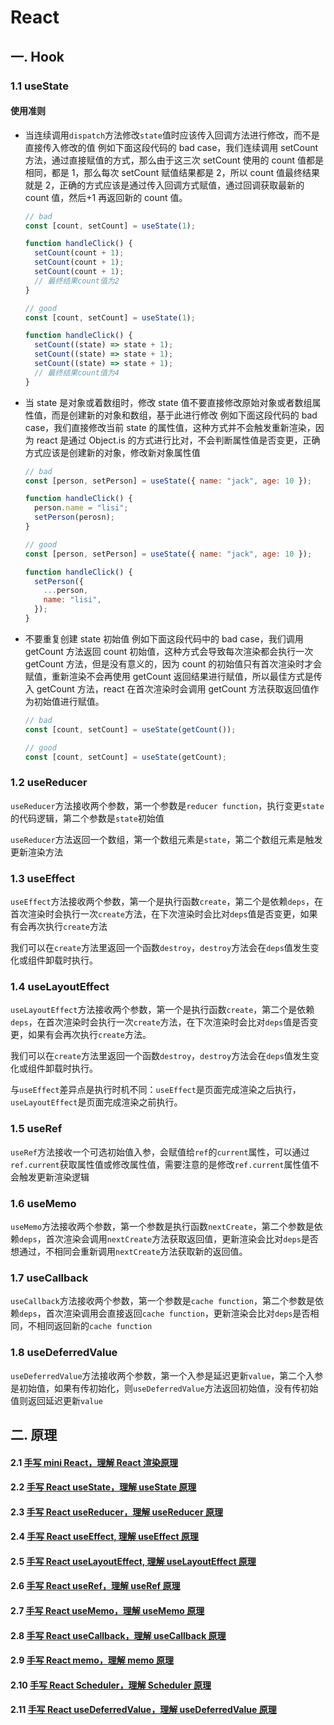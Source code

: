 # React

## 一. Hook

### 1.1 useState

#### 使用准则

- 当连续调用`dispatch`方法修改`state`值时应该传入回调方法进行修改，而不是直接传入修改的值
  例如下面这段代码的 bad case，我们连续调用 setCount 方法，通过直接赋值的方式，那么由于这三次 setCount 使用的 count 值都是相同，都是 1，那么每次 setCount 赋值结果都是 2，所以 count 值最终结果就是 2，正确的方式应该是通过传入回调方式赋值，通过回调获取最新的 count 值，然后+1 再返回新的 count 值。

  ```javascript
  // bad
  const [count, setCount] = useState(1);

  function handleClick() {
    setCount(count + 1);
    setCount(count + 1);
    setCount(count + 1);
    // 最终结果count值为2
  }

  // good
  const [count, setCount] = useState(1);

  function handleClick() {
    setCount((state) => state + 1);
    setCount((state) => state + 1);
    setCount((state) => state + 1);
    // 最终结果count值为4
  }
  ```

- 当 state 是对象或着数组时，修改 state 值不要直接修改原始对象或者数组属性值，而是创建新的对象和数组，基于此进行修改
  例如下面这段代码的 bad case，我们直接修改当前 state 的属性值，这种方式并不会触发重新渲染，因为 react 是通过 Object.is 的方式进行比对，不会判断属性值是否变更，正确方式应该是创建新的对象，修改新对象属性值

  ```javascript
  // bad
  const [person, setPerson] = useState({ name: "jack", age: 10 });

  function handleClick() {
    person.name = "lisi";
    setPerson(perosn);
  }

  // good
  const [person, setPerson] = useState({ name: "jack", age: 10 });

  function handleClick() {
    setPerson({
      ...person,
      name: "lisi",
    });
  }
  ```

- 不要重复创建 state 初始值
  例如下面这段代码中的 bad case，我们调用 getCount 方法返回 count 初始值，这种方式会导致每次渲染都会执行一次 getCount 方法，但是没有意义的，因为 count 的初始值只有首次渲染时才会赋值，重新渲染不会再使用 getCount 返回结果进行赋值，所以最佳方式是传入 getCount 方法，react 在首次渲染时会调用 getCount 方法获取返回值作为初始值进行赋值。

  ```javascript
  // bad
  const [count, setCount] = useState(getCount());

  // good
  const [count, setCount] = useState(getCount);
  ```

### 1.2 useReducer

`useReducer`方法接收两个参数，第一个参数是`reducer function`，执行变更`state`的代码逻辑，第二个参数是`state`初始值

`useReducer`方法返回一个数组，第一个数组元素是`state`，第二个数组元素是触发更新渲染方法

### 1.3 useEffect

`useEffect`方法接收两个参数，第一个是执行函数`create`，第二个是依赖`deps`，在首次渲染时会执行一次`create`方法，在下次渲染时会比对`deps`值是否变更，如果有会再次执行`create`方法

我们可以在`create`方法里返回一个函数`destroy`，`destroy`方法会在`deps`值发生变化或组件卸载时执行。

### 1.4 useLayoutEffect

`useLayoutEffect`方法接收两个参数，第一个是执行函数`create`，第二个是依赖`deps`，在首次渲染时会执行一次`create`方法，在下次渲染时会比对`deps`值是否变更，如果有会再次执行`create`方法。

我们可以在`create`方法里返回一个函数`destroy`，`destroy`方法会在`deps`值发生变化或组件卸载时执行。

与`useEffect`差异点是执行时机不同：`useEffect`是页面完成渲染之后执行，`useLayoutEffect`是页面完成渲染之前执行。

### 1.5 useRef

`useRef`方法接收一个可选初始值入参，会赋值给`ref`的`current`属性，可以通过`ref.current`获取属性值或修改属性值，需要注意的是修改`ref.current`属性值不会触发更新渲染逻辑

### 1.6 useMemo

`useMemo`方法接收两个参数，第一个参数是执行函数`nextCreate`，第二个参数是依赖`deps`，首次渲染会调用`nextCreate`方法获取返回值，更新渲染会比对`deps`是否想通过，不相同会重新调用`nextCreate`方法获取新的返回值。

### 1.7 useCallback

`useCallback`方法接收两个参数，第一个参数是`cache function`，第二个参数是依赖`deps`，首次渲染调用会直接返回`cache function`，更新渲染会比对`deps`是否相同，不相同返回新的`cache function`

### 1.8 useDeferredValue

`useDeferredValue`方法接收两个参数，第一个入参是延迟更新`value`，第二个入参是初始值，如果有传初始化，则`useDeferredValue`方法返回初始值，没有传初始值则返回延迟更新`value`

## 二. 原理

#### 2.1 [手写 mini React，理解 React 渲染原理](https://juejin.cn/post/7455612245768241192)

#### 2.2 [手写 React useState，理解 useState 原理](https://juejin.cn/post/7456265285852299264)

#### 2.3 [手写 React useReducer，理解 useReducer 原理](https://juejin.cn/post/7457434262561112098)

#### 2.4 [手写 React useEffect, 理解 useEffect 原理](https://juejin.cn/post/7456647661548453940)

#### 2.5 [手写 React useLayoutEffect, 理解 useLayoutEffect 原理](https://juejin.cn/post/7457151932395913216)

#### 2.6 [手写 React useRef，理解 useRef 原理](https://juejin.cn/post/7456796962119450658)

#### 2.7 [手写 React useMemo，理解 useMemo 原理](https://juejin.cn/post/7457493837414858786)

#### 2.8 [手写 React useCallback，理解 useCallback 原理](https://juejin.cn/post/7457518270893064207)

#### 2.9 [手写 React memo，理解 memo 原理](https://juejin.cn/post/7457730305933131812)

#### 2.10 [手写 React Scheduler，理解 Scheduler 原理](https://juejin.cn/post/7458189303062151222)

#### 2.11 [手写 React useDeferredValue，理解 useDeferredValue 原理](https://juejin.cn/post/7458570571607212043)
